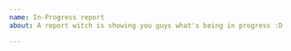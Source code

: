 ```yaml
---
name: In-Progress report
about: A report witch is showing you guys what's being in progress :D

---
```



